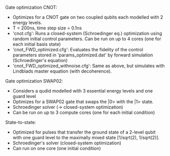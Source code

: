 Gate optimization CNOT:
  * Optimizes for a CNOT gate on two coupled qubits each modelled with 2 energy levels. 
  * T = 200ns, time step size = 0.1ns
  * 'cnot.cfg': Runs a closed-system (Schroedinger eq.) optimization using random initial control parameters. Can be run on up to 4 cores (one for each initial basis state)
  * 'cnot_FWD_optimized.cfg': Evaluates the fidelity of the control parameters stored in 'params_optimized.dat' by forward simulation (Schroedinger's equation)
  * 'cnot_FWD_optimized_withnoise.cfg': Same as above, but simulates with Lindblads master equation (with decoherence). 

Gate optimization SWAP02:
  * Considers a qudid modelled with 3 essential energy levels and one guard level
  * Optimizes for a SWAP02 gate that swaps the |0> with the |1> state. 
  * Schroedinger solver (-> closed-system optimization)
  * Can be run on up to 3 compute cores (one for each initial condition)

State-to-state:
  * Optimized for pulses that transfer the ground state of a 2-level qubit with one guard level to the maximally mixed state [1/sqrt(2), 1/sqrt(2)]. 
  * Schroedinger's solver (closed-system optimization)
  * Can run on one core (one initial condition)

